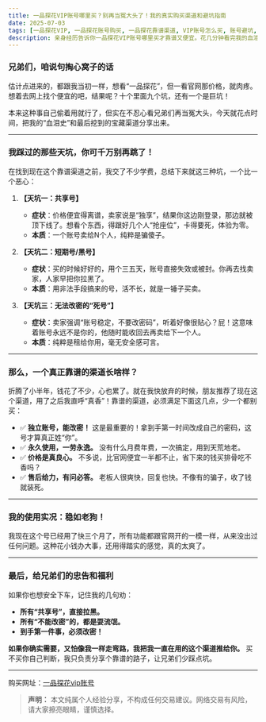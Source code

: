 ```yaml
---
title: 一品探花VIP账号哪里买？别再当冤大头了！我的真实购买渠道和避坑指南
date: 2025-07-03
tags: [一品探花VIP, 一品探花账号购买, 一品探花靠谱渠道, VIP账号怎么买, 账号避坑, 资源分享]
description: 亲身经历告诉你一品探花VIP账号哪里买才靠谱又便宜。花几分钟看完我的血泪史和挖到的宝藏渠道，帮你省钱省心，永久账号能改密，安全下车。
---
```


### 兄弟们，咱说句掏心窝子的话

估计点进来的，都跟我当初一样，想看“一品探花”，但一看官网那价格，就肉疼。想着去网上找个便宜的吧，结果呢？十个里面九个坑，还有一个是巨坑！

本来这种事自己偷着用就行了，但实在不忍心看兄弟们再当冤大头，今天就花点时间，把我的“血泪史”和最后挖到的宝藏渠道分享出来。

---

### 我踩过的那些天坑，你可千万别再跳了！

在找到现在这个靠谱渠道之前，我交了不少学费，总结下来就这三种坑，一个比一个恶心：

1.  **【天坑一：共享号】**
    *   **症状**：价格便宜得离谱，卖家说是“独享”，结果你这边刚登录，那边就被顶下线了。想看个东西，得跟好几个人“抢座位”，卡得要死，体验为零。
    *   **本质**：一个账号卖给N个人，纯粹是骗傻子。

2.  **【天坑二：短期号/黑号】**
    *   **症状**：买的时候好好的，用个三五天，账号直接失效或被封。你再去找卖家，人家早把你拉黑了。
    *   **本质**：用非法手段搞来的号，活不长，就是一锤子买卖。

3.  **【天坑三：无法改密的“死号”】**
    *   **症状**：卖家强调“账号稳定，不要改密码”，听着好像很贴心？屁！这意味着账号永远不是你的，他随时能收回去再卖给下一个人。
    *   **本质**：纯粹是租给你用，毫无安全感可言。

---

### 那么，一个真正靠谱的渠道长啥样？

折腾了小半年，钱花了不少，心也累了。就在我快放弃的时候，朋友推荐了现在这个渠道，用了之后我直呼“真香”！靠谱的渠道，必须满足下面这几点，少一个都别买：

*   ✅ **独立账号，能改密！** 这是最重要的！拿到手第一时间改成自己的密码，这号才算真正姓“你”。
*   ✅ **永久使用，一劳永逸。** 没有什么月费年费，一次搞定，用到天荒地老。
*   ✅ **价格是真良心。** 不多说，比官网便宜一半都不止，省下来的钱买排骨吃不香吗？
*   ✅ **售后给力，有问必答。** 老板人很爽快，回复也快。不像有的骗子，收了钱就装死。

---

### 我的使用实况：稳如老狗！

我现在这个号已经用了快三个月了，所有功能都跟官网开的一模一样，从来没出过任何问题。这种花小钱办大事，还用得踏实的感觉，真的太爽了。

---

### 最后，给兄弟们的忠告和福利

如果你也想安全下车，记住我的几句劝：

*   **所有“共享号”，直接拉黑。**
*   **所有“不能改密”的，都是耍流氓。**
*   **到手第一件事，必须改密！**


**如果你确实需要，又怕像我一样走弯路，我把我一直在用的这个渠道推给你。** 买不买你自己判断，我只负责分享个靠谱的路子，让兄弟们少踩点坑。

---
购买网址：[一品探花vip账号](https://2020234.xyz)
> **声明：** 本文纯属个人经验分享，不构成任何交易建议。网络交易有风险，请大家擦亮眼睛，谨慎选择。
